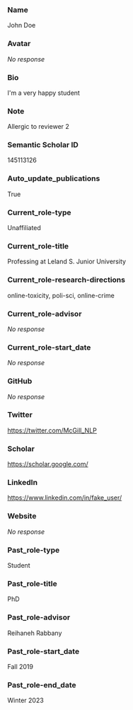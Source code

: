 ### Name

John Doe

### Avatar

_No response_

### Bio

I'm a very happy student

### Note

Allergic to reviewer 2

### Semantic Scholar ID

145113126

### Auto_update_publications

True

### Current_role-type

Unaffiliated

### Current_role-title

Professing at Leland S. Junior University

### Current_role-research-directions

online-toxicity, poli-sci, online-crime

### Current_role-advisor

_No response_

### Current_role-start_date

_No response_

### GitHub

_No response_

### Twitter

https://twitter.com/McGill_NLP

### Scholar

https://scholar.google.com/

### LinkedIn

https://www.linkedin.com/in/fake_user/

### Website

_No response_

### Past_role-type

Student

### Past_role-title

PhD

### Past_role-advisor

Reihaneh Rabbany

### Past_role-start_date

Fall 2019

### Past_role-end_date

Winter 2023